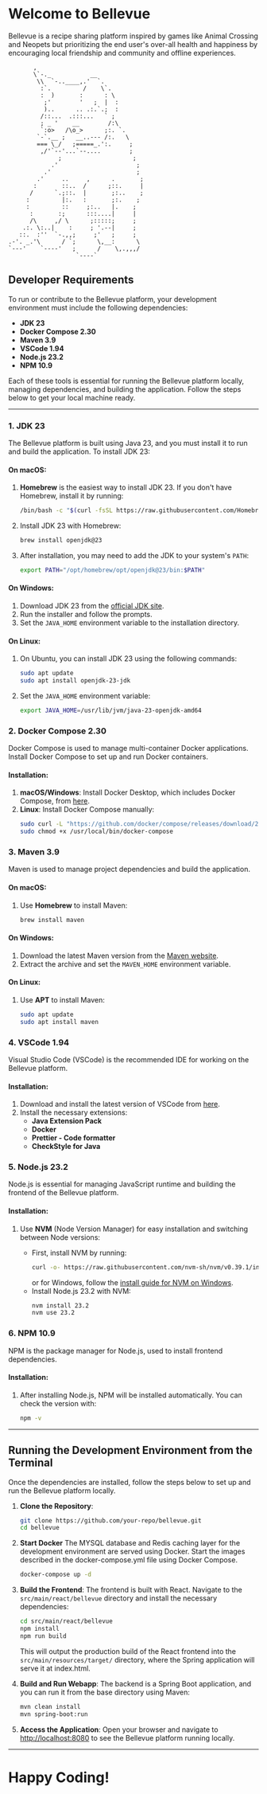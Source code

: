 # Welcome to Bellevue

Bellevue is a recipe sharing platform inspired by games like Animal Crossing and Neopets but prioritizing the end user's over-all health and happiness by encouraging local friendship and community and offline experiences.

```
       ,
       \`-._           __
        \\  `-..____,.'  `.
         :`.         /    \`.
         :  )       :      : \
          ;'        '   ;  |  :
          )..      .. .:.`.;  :
         /::...  .:::...   ` ;
         ; _ '    __        /:\
         `:o>   /\o_>      ;:. `.
        `-`.__ ;   __..--- /:.   \
        === \_/   ;=====_.':.     ;
         ,/'`--'...`--....        ;
              ;                    ;
            .'                      ;
          .'                        ;
        .'     ..     ,      .       ;
       :       ::..  /      ;::.     |
      /      `.;::.  |       ;:..    ;
     :         |:.   :       ;:.    ;
     :         ::     ;:..   |.    ;
      :       :;      :::....|     |
      /\     ,/ \      ;:::::;     ;
    .:. \:..|    :     ; '.--|     ;
   ::.  :''  `-.,,;     ;'   ;     ;
.-'. _.'\      / `;      \,__:      \
`---'    `----'   ;      /    \,.,,,/
                   `----`
```

## Developer Requirements

To run or contribute to the Bellevue platform, your development environment must include the following dependencies:

- **JDK 23**
- **Docker Compose 2.30**
- **Maven 3.9**
- **VSCode 1.94**
- **Node.js 23.2**
- **NPM 10.9**

Each of these tools is essential for running the Bellevue platform locally, managing dependencies, and building the application. Follow the steps below to get your local machine ready.

---

### 1. JDK 23

The Bellevue platform is built using Java 23, and you must install it to run and build the application. To install JDK 23:

#### On macOS:

1. **Homebrew** is the easiest way to install JDK 23. If you don't have Homebrew, install it by running:
   ```bash
   /bin/bash -c "$(curl -fsSL https://raw.githubusercontent.com/Homebrew/install/HEAD/install.sh)"
   ```
2. Install JDK 23 with Homebrew:
   ```bash
   brew install openjdk@23
   ```
3. After installation, you may need to add the JDK to your system's `PATH`:
   ```bash
   export PATH="/opt/homebrew/opt/openjdk@23/bin:$PATH"
   ```

#### On Windows:

1. Download JDK 23 from the [official JDK site](https://jdk.java.net/23/).
2. Run the installer and follow the prompts.
3. Set the `JAVA_HOME` environment variable to the installation directory.

#### On Linux:

1. On Ubuntu, you can install JDK 23 using the following commands:
   ```bash
   sudo apt update
   sudo apt install openjdk-23-jdk
   ```
2. Set the `JAVA_HOME` environment variable:
   ```bash
   export JAVA_HOME=/usr/lib/jvm/java-23-openjdk-amd64
   ```

### 2. Docker Compose 2.30

Docker Compose is used to manage multi-container Docker applications. Install Docker Compose to set up and run Docker containers.

#### Installation:

1. **macOS/Windows**: Install Docker Desktop, which includes Docker Compose, from [here](https://www.docker.com/products/docker-desktop).
2. **Linux**: Install Docker Compose manually:
   ```bash
   sudo curl -L "https://github.com/docker/compose/releases/download/2.30.0/docker-compose-$(uname -s)-$(uname -m)" -o /usr/local/bin/docker-compose
   sudo chmod +x /usr/local/bin/docker-compose
   ```

### 3. Maven 3.9

Maven is used to manage project dependencies and build the application.

#### On macOS:

1. Use **Homebrew** to install Maven:
   ```bash
   brew install maven
   ```

#### On Windows:

1. Download the latest Maven version from the [Maven website](https://maven.apache.org/download.cgi).
2. Extract the archive and set the `MAVEN_HOME` environment variable.

#### On Linux:

1. Use **APT** to install Maven:
   ```bash
   sudo apt update
   sudo apt install maven
   ```

### 4. VSCode 1.94

Visual Studio Code (VSCode) is the recommended IDE for working on the Bellevue platform.

#### Installation:

1. Download and install the latest version of VSCode from [here](https://code.visualstudio.com/Download).
2. Install the necessary extensions:
   - **Java Extension Pack**
   - **Docker**
   - **Prettier - Code formatter**
   - **CheckStyle for Java**

### 5. Node.js 23.2

Node.js is essential for managing JavaScript runtime and building the frontend of the Bellevue platform.

#### Installation:

1. Use **NVM** (Node Version Manager) for easy installation and switching between Node versions:

   - First, install NVM by running:
     ```bash
     curl -o- https://raw.githubusercontent.com/nvm-sh/nvm/v0.39.1/install.sh | bash
     ```
     or for Windows, follow the [install guide for NVM on Windows](https://github.com/coreybutler/nvm-windows).
   - Install Node.js 23.2 with NVM:
     ```bash
     nvm install 23.2
     nvm use 23.2
     ```

### 6. NPM 10.9

NPM is the package manager for Node.js, used to install frontend dependencies.

#### Installation:

1. After installing Node.js, NPM will be installed automatically. You can check the version with:
   ```bash
   npm -v
   ```

---

## Running the Development Environment from the Terminal

Once the dependencies are installed, follow the steps below to set up and run the Bellevue platform locally.

1. **Clone the Repository**:

   ```bash
   git clone https://github.com/your-repo/bellevue.git
   cd bellevue
   ```

2. **Start Docker**
   The MYSQL database and Redis caching layer for the development environment are served using Docker. Start the images described in the docker-compose.yml file using Docker Compose.

   ```bash
   docker-compose up -d
   ```

3. **Build the Frontend**:
   The frontend is built with React. Navigate to the `src/main/react/bellevue` directory and install the necessary dependencies:

   ```bash
   cd src/main/react/bellevue
   npm install
   npm run build
   ```

   This will output the production build of the React frontend into the `src/main/resources/target/` directory, where the Spring application will serve it at index.html.

4. **Build and Run Webapp**:
   The backend is a Spring Boot application, and you can run it from the base directory using Maven:

   ```bash
   mvn clean install
   mvn spring-boot:run
   ```

5. **Access the Application**:
   Open your browser and navigate to [http://localhost:8080](http://localhost:8080) to see the Bellevue platform running locally.

---

# Happy Coding!
